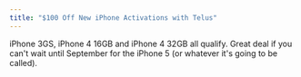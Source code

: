 ```yaml
---
title: "$100 Off New iPhone Activations with Telus"
---
```

<p>iPhone 3GS, iPhone 4 16GB and iPhone 4 32GB all qualify. Great deal if you can't wait until September for the iPhone 5 (or whatever it's going to be called).</p>
